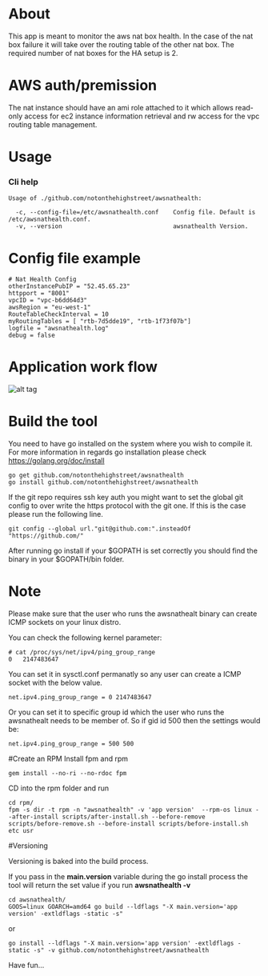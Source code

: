 # About
This app is meant to monitor the aws nat box health.In the case of the nat box failure it will take over the routing table of the other nat box. The required number of nat boxes for the HA setup is 2.

# AWS auth/premission
The nat instance should have an ami role attached to it which allows read-only access for ec2 instance information retrieval and rw access for the vpc routing table management.

# Usage
### Cli help
```
Usage of ./github.com/notonthehighstreet/awsnathealth:

  -c, --config-file=/etc/awsnathealth.conf    Config file. Default is /etc/awsnathealth.conf.
  -v, --version                               awsnathealth Version.
```

# Config file example
```
# Nat Health Config
otherInstancePubIP = "52.45.65.23"
httpport = "8001"
vpcID = "vpc-b6dd64d3"
awsRegion = "eu-west-1"
RouteTableCheckInterval = 10
myRoutingTables = [ "rtb-7d5dde19", "rtb-1f73f07b"]
logfile = "awsnathealth.log"
debug = false
```

# Application work flow
![alt tag](workflow.png)


# Build the tool
You need to have go installed on the system where you wish to compile it.
For more information in regards go installation please check https://golang.org/doc/install

```
go get github.com/notonthehighstreet/awsnathealth
go install github.com/notonthehighstreet/awsnathealth

```

If the git repo requires ssh key auth you might want to set the global git config to over write the https protocol with the git one. If this is the case please run the following line.

```
git config --global url."git@github.com:".insteadOf "https://github.com/"
```

After running go install if your $GOPATH is set correctly you should find the binary in your $GOPATH/bin folder.

# Note

Please make sure that the user who runs the awsnathealt binary can create ICMP sockets on your linux distro.

You can check the following kernel parameter:

```
# cat /proc/sys/net/ipv4/ping_group_range
0	2147483647
```
You can set it in sysctl.conf permanatly so any user can create a ICMP socket with the below value.

```
net.ipv4.ping_group_range = 0 2147483647
```

Or you can set it to specific group id which the user who runs the awsnathealt needs to be member of. So if gid id 500 then the settings would be:

```
net.ipv4.ping_group_range = 500 500
```

#Create an RPM
Install fpm and rpm

```
gem install --no-ri --no-rdoc fpm
```
CD into the rpm folder and run

```
cd rpm/
fpm -s dir -t rpm -n "awsnathealth" -v 'app version'  --rpm-os linux --after-install scripts/after-install.sh --before-remove scripts/before-remove.sh --before-install scripts/before-install.sh etc usr
```

#Versioning

Versioning is baked into the build process.

If you pass in the **main.version** variable during the go install process the tool will return the set value if you run **awsnathealth -v**

```
cd awsnathealth/
GOOS=linux GOARCH=amd64 go build --ldflags "-X main.version='app version' -extldflags -static -s"
```

or

```
go install --ldflags "-X main.version='app version' -extldflags -static -s" -v github.com/notonthehighstreet/awsnathealth
```

Have fun...
